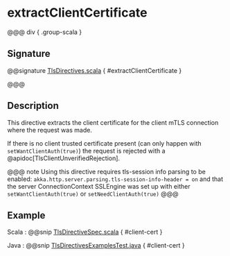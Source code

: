 # extractClientCertificate

@@@ div { .group-scala }

## Signature

@@signature [TlsDirectives.scala](/akka-http/src/main/scala/akka/http/scaladsl/server/directives/TlsDirectives.scala) { #extractClientCertificate }

@@@

## Description

This directive extracts the client certificate for the client mTLS connection where the request was made.

If there is no client trusted certificate present (can only happen with `setWantClientAuth(true)`) the request is rejected with a @apidoc[TlsClientUnverifiedRejection].

@@@ note
Using this directive requires tls-session info parsing to be enabled: `akka.http.server.parsing.tls-session-info-header = on` and 
that the server ConnectionContext SSLEngine was set up with either `setWantClientAuth(true)` or `setNeedClientAuth(true)`
@@@

## Example

Scala
:  @@snip [TlsDirectiveSpec.scala](/akka-http-tests/src/test/scala/akka/http/scaladsl/server/directives/TlsDirectiveSpec.scala) { #client-cert }

Java
:  @@snip [TlsDirectivesExamplesTest.java](/docs/src/test/java/docs/http/javadsl/server/directives/TlsDirectivesExamplesTest.java) { #client-cert }
